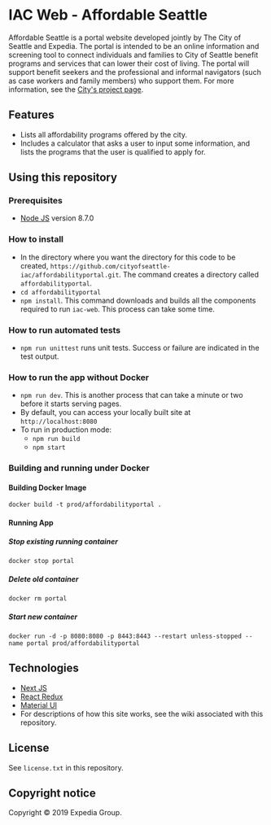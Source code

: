 # IAC Web - Affordable Seattle

Affordable Seattle is a portal website developed jointly by The City of Seattle and Expedia.
The portal is intended to be an online information and screening tool to connect individuals and
families to City of Seattle benefit programs and services that can lower their cost of living.
The portal will support benefit seekers and the professional and informal navigators (such as
case workers and family members) who support them.
For more information, see the [City's project page](http://www.seattle.gov/innovation-advisory-council/projects/affordability-portal).

## Features

- Lists all affordability programs offered by the city.
- Includes a calculator that asks a user to input some information, and lists the programs that
  the user is qualified to apply for.

## Using this repository

### Prerequisites

- [Node JS](https://nodejs.org/en/) version 8.7.0

### How to install

- In the directory where you want the directory for this code to be created,
  `https://github.com/cityofseattle-iac/affordabilityportal.git`. The command creates a directory called `affordabilityportal`.
- `cd affordabilityportal`
- `npm install`.  This command downloads and builds all the components required to run `iac-web`. This process can take some time.

### How to run automated tests

- `npm run unittest` runs unit tests. Success or failure are indicated in the test output.

### How to run the app without Docker

- `npm run dev`. This is another process that can take a minute or two before it starts serving pages.
- By default, you can access your locally built site at `http://localhost:8080`
- To run in production mode:
    - `npm run build`
    - `npm start`

### Building and running under Docker

#### Building Docker Image
`docker build -t prod/affordabilityportal .`

#### Running App
##### Stop existing running container
`docker stop portal`

##### Delete old container
`docker rm portal`

##### Start new container
`docker run -d -p 8080:8080 -p 8443:8443 --restart unless-stopped --name portal prod/affordabilityportal`


## Technologies

- [Next JS](https://nextjs.org/)
- [React Redux](https://react-redux.js.org/)
- [Material UI](https://material-ui.com/)
- For descriptions of how this site works, see the wiki associated with this repository.

## License

See `license.txt` in this repository.

## Copyright notice

Copyright &copy; 2019 Expedia Group. 
